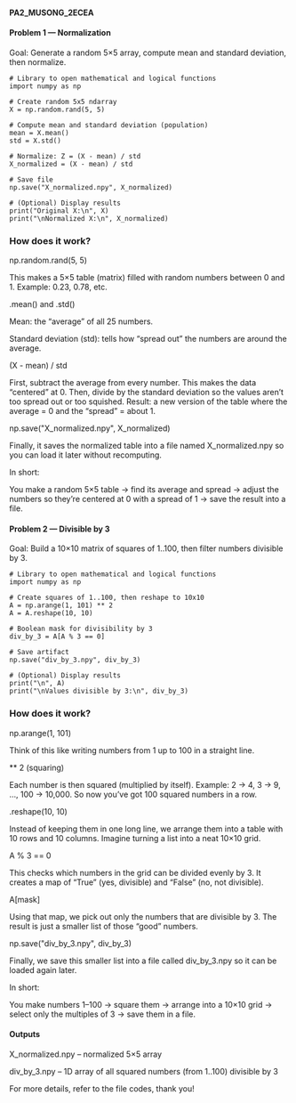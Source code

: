 #### PA2_MUSONG_2ECEA

#### Problem 1 — Normalization

Goal: Generate a random 5×5 array, compute mean and standard deviation, then normalize.

````
# Library to open mathematical and logical functions
import numpy as np

# Create random 5x5 ndarray
X = np.random.rand(5, 5)       

# Compute mean and standard deviation (population)
mean = X.mean()
std = X.std()

# Normalize: Z = (X - mean) / std
X_normalized = (X - mean) / std

# Save file
np.save("X_normalized.npy", X_normalized)

# (Optional) Display results
print("Original X:\n", X)
print("\nNormalized X:\n", X_normalized)
````
### How does it work?

np.random.rand(5, 5)

This makes a 5×5 table (matrix) filled with random numbers between 0 and 1.
Example: 0.23, 0.78, etc.

.mean() and .std()

Mean: the “average” of all 25 numbers.

Standard deviation (std): tells how “spread out” the numbers are around the average.

(X - mean) / std


First, subtract the average from every number. This makes the data “centered” at 0.
Then, divide by the standard deviation so the values aren’t too spread out or too squished.
Result: a new version of the table where the average = 0 and the “spread” = about 1.

np.save("X_normalized.npy", X_normalized)

Finally, it saves the normalized table into a file named X_normalized.npy so you can load it later without recomputing.

In short: 

You make a random 5×5 table → find its average and spread → adjust the numbers so they’re centered at 0 with a spread of 1 → save the result into a file.

#### Problem 2 — Divisible by 3

Goal: Build a 10×10 matrix of squares of 1..100, then filter numbers divisible by 3.

```
# Library to open mathematical and logical functions
import numpy as np

# Create squares of 1..100, then reshape to 10x10
A = np.arange(1, 101) ** 2
A = A.reshape(10, 10)

# Boolean mask for divisibility by 3
div_by_3 = A[A % 3 == 0]

# Save artifact
np.save("div_by_3.npy", div_by_3)

# (Optional) Display results
print("\n", A)
print("\nValues divisible by 3:\n", div_by_3)
````
### How does it work?

np.arange(1, 101)

Think of this like writing numbers from 1 up to 100 in a straight line.

** 2 (squaring)

Each number is then squared (multiplied by itself).
Example: 2 → 4, 3 → 9, …, 100 → 10,000.
So now you’ve got 100 squared numbers in a row.

.reshape(10, 10)

Instead of keeping them in one long line, we arrange them into a table with 10 rows and 10 columns.
Imagine turning a list into a neat 10×10 grid.

A % 3 == 0

This checks which numbers in the grid can be divided evenly by 3.
It creates a map of “True” (yes, divisible) and “False” (no, not divisible).

A[mask]

Using that map, we pick out only the numbers that are divisible by 3.
The result is just a smaller list of those “good” numbers.

np.save("div_by_3.npy", div_by_3)

Finally, we save this smaller list into a file called div_by_3.npy so it can be loaded again later.

In short:

You make numbers 1–100 → square them → arrange into a 10×10 grid → select only the multiples of 3 → save them in a file.


#### Outputs

X_normalized.npy – normalized 5×5 array

div_by_3.npy – 1D array of all squared numbers (from 1..100) divisible by 3

For more details, refer to the file codes, thank you!
